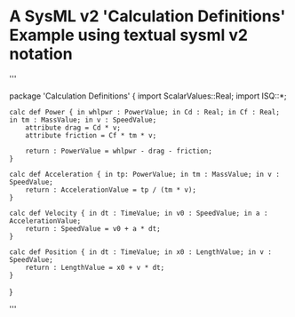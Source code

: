 # A SysML v2 'Calculation Definitions' Example using textual sysml v2 notation

'''

package 'Calculation Definitions' {
	import ScalarValues::Real;
	import ISQ::*;
	
	calc def Power { in whlpwr : PowerValue; in Cd : Real; in Cf : Real; in tm : MassValue; in v : SpeedValue;
		attribute drag = Cd * v;
		attribute friction = Cf * tm * v;
		
		return : PowerValue = whlpwr - drag - friction;
	}
	
	calc def Acceleration { in tp: PowerValue; in tm : MassValue; in v : SpeedValue;
		return : AccelerationValue = tp / (tm * v);
	}
	
	calc def Velocity { in dt : TimeValue; in v0 : SpeedValue; in a : AccelerationValue;
		return : SpeedValue = v0 + a * dt;
 	}
 	
	calc def Position { in dt : TimeValue; in x0 : LengthValue; in v : SpeedValue;
		return : LengthValue = x0 + v * dt;
	}
}

'''
